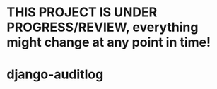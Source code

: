 THIS PROJECT IS UNDER PROGRESS/REVIEW, everything might change at any point in time!
====================================================================================

django-auditlog
=======================

